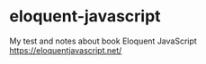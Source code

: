 # eloquent-javascript
My test and notes about book Eloquent JavaScript https://eloquentjavascript.net/

